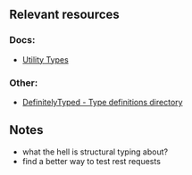 ## Relevant resources
### Docs:
- [Utility Types](https://www.typescriptlang.org/docs/handbook/utility-types.html)
### Other:
- [DefinitelyTyped - Type definitions directory](https://definitelytyped.github.io/)

## Notes
- what the hell is structural typing about?
- find a better way to test rest requests

